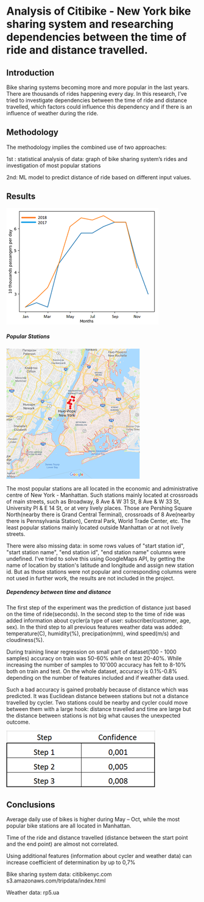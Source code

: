 # Analysis of Citibike - New York bike sharing system and researching dependencies between the time of ride and distance travelled.


## Introduction
Bike sharing systems becoming more and more popular in the last years. There are thousands of rides happening every day. In this research, I’ve tried to investigate dependencies between the time of ride and distance travelled, which factors could influence this dependency and if there is an influence of weather during the ride.

## Methodology
The methodology implies the combined use of two approaches:

1st : statistical analysis of data: graph of bike sharing system’s rides and investigation of most popular stations

2nd: ML model to predict distance of ride based on different input values.


## Results

![Average daily use of bike-sharing across all months](total_rides/rides.png?raw=true "Average daily use of bike-sharing across all months")


##### Popular Stations

![The most popular stations](popular_stations/the_most_popular.png?raw=true "10 red dots - the most popular stations")

The most popular stations are all located in the economic and administrative centre of New York - Manhattan.
Such stations mainly located at crossroads of main streets, such as Broadway, 8 Ave & W 31 St, 8 Ave & W 33 St, University Pl & E 14 St, or at very lively places.
Those are Pershing Square North(nearby there is Grand Central Terminal), crossroads of 8 Ave(nearby there is Pennsylvania Station), Central Park, World Trade Center, etc.
The least popular stations mainly located outside Manhattan or at not lively streets.

There were also missing data: in some rows values of "start station id", "start station name", "end station id", "end station name" columns were undefined.
I've tried to solve this using GoogleMaps API, by getting the name of location by station's latitude and longitude and assign new station id.
But as those stations were not popular and corresponding columns were not used in further work, the results are not included in the project.

##### Dependency between time and distance

The first step of the experiment was the prediction of distance just based on the time of ride(seconds).
In the second step to the time of ride was added information about cycler(a type of user: subscriber/customer, age, sex).
In the third step to all previous features weather data was added: temperature(C), humidity(%), precipation(mm), wind speed(m/s) and cloudiness(%).

During training linear regression on small part of dataset(100 - 1000 samples) accuracy on train was 50-60% while on test 20-40%. While increasing the number of samples to 10'000 accuracy has felt to 8-10% both on train and test. On the whole dataset, accuracy is 0.1%-0.8% depending on the number of features included and if weather data used.

Such a bad accuracy is gained probably because of distance which was predicted. It was Euclidean distance between stations but not a distance travelled by cycler. Two stations could be nearby and cycler could move between them with a large hook: distance travelled and time are large but the distance between stations is not big what causes the unexpected outcome.

![Results](linear_regression/results.png?raw=true "Results of model training")

## Conclusions

Average daily use of bikes is higher during May – Oct, while the most popular bike stations are all located in Manhattan.

Time of the ride and distance travelled (distance between the start point and the end point)  are almost not correlated.

Using additional features (information about cycler and weather data) can increase coefficient of determination by up to 0,7%




Bike sharing system data:
citibikenyc.com
s3.amazonaws.com/tripdata/index.html

Weather data:
rp5.ua
